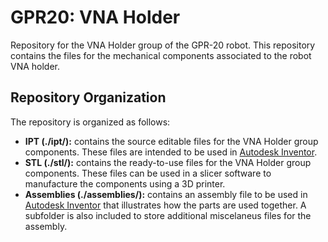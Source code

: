 # GPR20: VNA Holder
Repository for the VNA Holder group of the GPR-20 robot. This repository contains the files for the mechanical components associated to the robot VNA holder.

## Repository Organization
The repository is organized as follows:
- **IPT (./ipt/):** contains the source editable files for the VNA Holder group components. These files are intended to be used in [Autodesk Inventor](https://www.autodesk.com/products/inventor/overview).
- **STL (./stl/):** contains the ready-to-use files for the VNA Holder group components. These files can be used in a slicer software to manufacture the components using a 3D printer.
- **Assemblies (./assemblies/):** contains an assembly file to be used in [Autodesk Inventor](https://www.autodesk.com/products/inventor/overview) that illustrates how the parts are used together. A subfolder is also included to store additional miscelaneus files for the assembly.